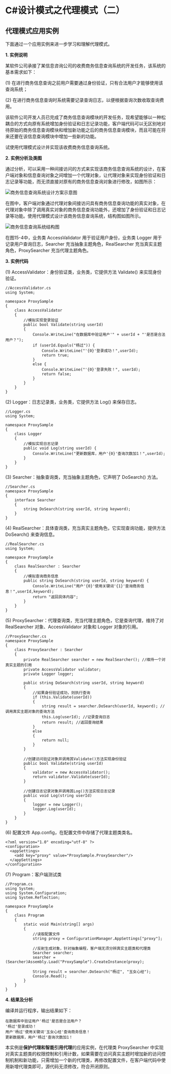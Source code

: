# C#设计模式之代理模式（二）  

## 代理模式应用实例  

下面通过一个应用实例来进一步学习和理解代理模式。  

**1. 实例说明**  

某软件公司承接了某信息咨询公司的收费商务信息查询系统的开发任务，该系统的基本需求如下：  

(1) 在进行商务信息查询之前用户需要通过身份验证，只有合法用户才能够使用该查询系统；  

(2) 在进行商务信息查询时系统需要记录查询日志，以便根据查询次数收取查询费用。  

该软件公司开发人员已完成了商务信息查询模块的开发任务，现希望能够以一种松耦合的方式向原有系统增加身份验证和日志记录功能，客户端代码可以无区别地对待原始的商务信息查询模块和增加新功能之后的商务信息查询模块，而且可能在将来还要在该信息查询模块中增加一些新的功能。  

试使用代理模式设计并实现该收费商务信息查询系统。  

**2. 实例分析及类图**  

通过分析，可以采用一种间接访问的方式来实现该商务信息查询系统的设计，在客户端对象和信息查询对象之间增加一个代理对象，让代理对象来实现身份验证和日志记录等功能，而无须直接对原有的商务信息查询对象进行修改，如图所示：

![商务信息查询系统设计方案示意图](images/1353943846_5465.jpg)    

在图中，客户端对象通过代理对象间接访问具有商务信息查询功能的真实对象，在代理对象中除了调用真实对象的商务信息查询功能外，还增加了身份验证和日志记录等功能。使用代理模式设计该商务信息查询系统，结构图如图所示。

![商务信息查询系统结构图](images/1353943854_9883.jpg)   

在图15-4中，业务类 AccessValidator 用于验证用户身份，业务类 Logger 用于记录用户查询日志，Searcher 充当抽象主题角色，RealSearcher 充当真实主题角色，ProxySearcher 充当代理主题角色。  

**3. 实例代码**  

(1) AccessValidator：身份验证类，业务类，它提供方法 Validate() 来实现身份验证。

```
//AccessValidator.cs
using System;

namespace ProxySample
{
    class AccessValidator
    {
        //模拟实现登录验证
        public bool Validate(string userId) 
        {
		    Console.WriteLine("在数据库中验证用户'" + userId + "'是否是合法用户？");
		    if (userId.Equals("杨过")) {
			    Console.WriteLine("'{0}'登录成功！",userId);
			    return true;
		    }
		    else {
                Console.WriteLine("'{0}'登录失败！", userId);
			    return false;
		    }
	    }
    }
}
```

(2) Logger：日志记录类，业务类，它提供方法 Log() 来保存日志。  

```
//Logger.cs
using System;

namespace ProxySample
{
    class Logger
    {
        //模拟实现日志记录
        public void Log(string userId) {
            Console.WriteLine("更新数据库，用户'{0}'查询次数加1！",userId);
	    }
    }
}
```

(3) Searcher：抽象查询类，充当抽象主题角色，它声明了 DoSearch() 方法。  

```
//Searcher.cs
namespace ProxySample
{
    interface Searcher
    {
        string DoSearch(string userId, string keyword);
    }
}
```

(4) RealSearcher：具体查询类，充当真实主题角色，它实现查询功能，提供方法 DoSearch() 来查询信息。  


```
//RealSearcher.cs
using System;

namespace ProxySample
{
    class RealSearcher : Searcher
    {
        //模拟查询商务信息
        public string DoSearch(string userId, string keyword) {
            Console.WriteLine("用户'{0}'使用关键词'{1}'查询商务信息！",userId,keyword);
		    return "返回具体内容";
	    }
    }
}
```

(5) ProxySearcher：代理查询类，充当代理主题角色，它是查询代理，维持了对 RealSearcher 对象、AccessValidator 对象和 Logger 对象的引用。  

```
//ProxySearcher.cs
namespace ProxySample
{
    class ProxySearcher : Searcher
    {
        private RealSearcher searcher = new RealSearcher(); //维持一个对真实主题的引用
        private AccessValidator validator;
        private Logger logger;

        public string DoSearch(string userId, string keyword)
        {
            //如果身份验证成功，则执行查询
            if (this.Validate(userId))
            {
                string result = searcher.DoSearch(userId, keyword); //调用真实主题对象的查询方法
                this.Log(userId); //记录查询日志
                return result; //返回查询结果
            }
            else
            {
                return null;
            }
        }

        //创建访问验证对象并调用其Validate()方法实现身份验证
        public bool Validate(string userId)
        {
            validator = new AccessValidator();
            return validator.Validate(userId);
        }

        //创建日志记录对象并调用其Log()方法实现日志记录
        public void Log(string userId)
        {
            logger = new Logger();
            logger.Log(userId);
        }
    }
}
```

(6) 配置文件 App.config，在配置文件中存储了代理主题类类名。  

```
<?xml version="1.0" encoding="utf-8" ?>
<configuration>
  <appSettings>
    <add key="proxy" value="ProxySample.ProxySearcher"/>
  </appSettings>
</configuration>
```

(7) Program：客户端测试类  

```
//Program.cs
using System;
using System.Configuration;
using System.Reflection;

namespace ProxySample
{
    class Program
    {
        static void Main(string[] args)
        {
            //读取配置文件
            string proxy = ConfigurationManager.AppSettings["proxy"];

            //反射生成对象，针对抽象编程，客户端无须分辨真实主题类和代理类
            Searcher searcher;
            searcher = (Searcher)Assembly.Load("ProxySample").CreateInstance(proxy);

            String result = searcher.DoSearch("杨过", "玉女心经");
            Console.Read();
        }
    }
}
```

**4. 结果及分析**  

编译并运行程序，输出结果如下：  

```
在数据库中验证用户'杨过'是否是合法用户？
'杨过'登录成功！
用户'杨过'使用关键词'玉女心经'查询商务信息！
更新数据库，用户'杨过'查询次数加1！
```

本实例是**保护代理和智能引用代理**的应用实例，在代理类 ProxySearcher 中实现对真实主题类的权限控制和引用计数，如果需要在访问真实主题时增加新的访问控制机制和新功能，只需增加一个新的代理类，再修改配置文件，在客户端代码中使用新增代理类即可，源代码无须修改，符合开闭原则。